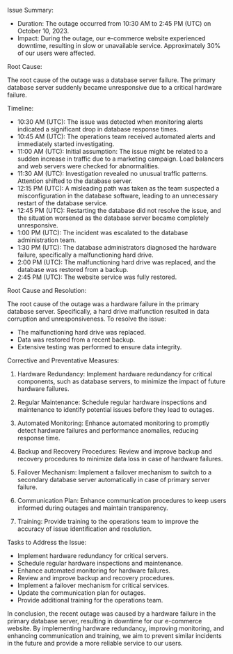 Issue Summary:

-   Duration: The outage occurred from 10:30 AM to 2:45 PM (UTC) on October 10, 2023.
-   Impact: During the outage, our e-commerce website experienced downtime, resulting in slow or unavailable service. Approximately 30% of our users were affected.

Root Cause:

The root cause of the outage was a database server failure. The primary database server suddenly became unresponsive due to a critical hardware failure.

Timeline:

-   10:30 AM (UTC): The issue was detected when monitoring alerts indicated a significant drop in database response times.
-   10:45 AM (UTC): The operations team received automated alerts and immediately started investigating.
-   11:00 AM (UTC): Initial assumption: The issue might be related to a sudden increase in traffic due to a marketing campaign. Load balancers and web servers were checked for abnormalities.
-   11:30 AM (UTC): Investigation revealed no unusual traffic patterns. Attention shifted to the database server.
-   12:15 PM (UTC): A misleading path was taken as the team suspected a misconfiguration in the database software, leading to an unnecessary restart of the database service.
-   12:45 PM (UTC): Restarting the database did not resolve the issue, and the situation worsened as the database server became completely unresponsive.
-   1:00 PM (UTC): The incident was escalated to the database administration team.
-   1:30 PM (UTC): The database administrators diagnosed the hardware failure, specifically a malfunctioning hard drive.
-   2:00 PM (UTC): The malfunctioning hard drive was replaced, and the database was restored from a backup.
-   2:45 PM (UTC): The website service was fully restored.

Root Cause and Resolution:

The root cause of the outage was a hardware failure in the primary database server. Specifically, a hard drive malfunction resulted in data corruption and unresponsiveness. To resolve the issue:

-   The malfunctioning hard drive was replaced.
-   Data was restored from a recent backup.
-   Extensive testing was performed to ensure data integrity.

Corrective and Preventative Measures:

1.  Hardware Redundancy: Implement hardware redundancy for critical components, such as database servers, to minimize the impact of future hardware failures.

2.  Regular Maintenance: Schedule regular hardware inspections and maintenance to identify potential issues before they lead to outages.

3.  Automated Monitoring: Enhance automated monitoring to promptly detect hardware failures and performance anomalies, reducing response time.

4.  Backup and Recovery Procedures: Review and improve backup and recovery procedures to minimize data loss in case of hardware failures.

5.  Failover Mechanism: Implement a failover mechanism to switch to a secondary database server automatically in case of primary server failure.

6.  Communication Plan: Enhance communication procedures to keep users informed during outages and maintain transparency.

7.  Training: Provide training to the operations team to improve the accuracy of issue identification and resolution.

Tasks to Address the Issue:

-   Implement hardware redundancy for critical servers.
-   Schedule regular hardware inspections and maintenance.
-   Enhance automated monitoring for hardware failures.
-   Review and improve backup and recovery procedures.
-   Implement a failover mechanism for critical services.
-   Update the communication plan for outages.
-   Provide additional training for the operations team.

In conclusion, the recent outage was caused by a hardware failure in the primary database server, resulting in downtime for our e-commerce website. By implementing hardware redundancy, improving monitoring, and enhancing communication and training, we aim to prevent similar incidents in the future and provide a more reliable service to our users.
